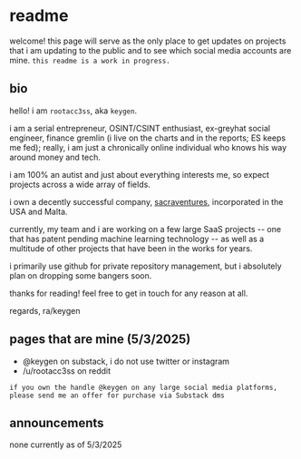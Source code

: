 # readme
welcome! this page will serve as the only place to get updates on projects that i am updating to the public and to see which social media accounts are mine. 
`this readme is a work in progress.`

## bio
hello! i am `rootacc3ss`, aka `keygen`. 

i am a serial entrepreneur, OSINT/CSINT enthusiast, ex-greyhat social engineer, finance gremlin (i live on the charts and in the reports; ES keeps me fed); really, i am just a chronically online individual who knows his way around money and tech.

i am 100% an autist and just about everything interests me, so expect projects across a wide array of fields.

i own a decently successful company, [sacraventures](https://sacra.ventures), incorporated in the USA and Malta.

currently, my team and i are working on a few large SaaS projects -- one that has patent pending machine learning technology -- as well as a multitude of other projects that have been in the works for years.

i primarily use github for private repository management, but i absolutely plan on dropping some bangers soon.

thanks for reading! feel free to get in touch for any reason at all.

regards,
ra/keygen

## pages that are mine (5/3/2025)
- @keygen on substack, i do not use twitter or instagram
- /u/rootacc3ss on reddit

`if you own the handle @keygen on any large social media platforms, please send me an offer for purchase via Substack dms`

## announcements
none currently as of 5/3/2025

